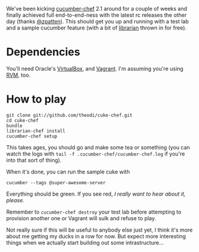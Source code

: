 We've been kicking [cucumber-chef](https://github.com/Atalanta/cucumber-chef) 2.1 around for a couple of weeks and finally achieved full end-to-end-ness with the latest rc releases the other day (thanks [@zpatten](https://github.com/zpatten)). This should get you up and running with a test lab and a sample cucumber feature (with a bit of [librarian](https://github.com/applicationsonline/librarian) thrown in for free).

Dependencies
============

You'll need Oracle's [VirtualBox](https://www.virtualbox.org/), and [Vagrant](http://www.vagrantup.com/). I'm assuming you're using [RVM](https://rvm.io/), too.

How to play
===========

    git clone git://github.com/theodi/cuke-chef.git
    cd cuke-chef
    bundle
    librarian-chef install
    cucumber-chef setup

This takes ages, you should go and make some tea or something (you can watch the logs with ```tail -f .cucumber-chef/cucumber-chef.log``` if you're into that sort of thing).

When it's done, you can run the sample cuke with

    cucumber --tags @super-awesome-server

Everything should be green. If you see red, _I really want to hear about it, please_.

Remember to ```cucumber-chef destroy``` your test lab before attempting to provision another one or Vagrant will sulk and refuse to play.

Not really sure if this will be useful to anybody else just yet, I think it's more about me getting my ducks in a row for now. But expect more interesting things when we actually start building out some intrastructure...
